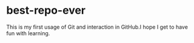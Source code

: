 # best-repo-ever

This is my first usage of Git and interaction in GitHub.I hope I get to have fun with learning.
